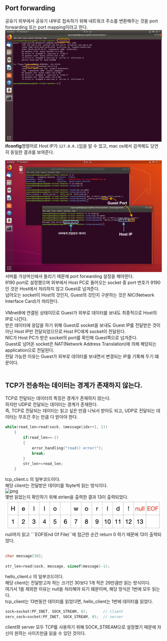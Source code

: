 
## Port forwarding

공유기 외부에서 공유기 내부로 접속하기 위해 네트워크 주소를 변환해주는 것을 port forwarding 또는 port mapping이라고 한다.<br>![png](/_img/ubuntu_ip.png)<br>**ifconfig**명령어로 Host IP가 ```127.0.0.1```임을 알 수 있고, mac os에서 검색해도 당연히 동일한 결과를 보여준다.<br><br>![png](/_img/chap1_hello_result.png)<br>서버를 가상머신에서 돌리기 때문에 port forwarding 설정을 해야한다.<br>9190 port로 설정했으며 외부에서 Host PC로 들어오는 socket 중 port 번호가 9190 인 것은 Host에서 처리하지 않고 Guest로 넘겨준다.<br>넘어오는 socket이 Host의 것인지, Guest의 것인지 구분하는 것은 NIC(Network Interface Card)가 처리한다.<br><br>VMnet8에 연결된 상태이므로 Guest가 외부로 데이터를 보내도 최종적으로 Host의 IP로 나간다.<br>받은 데이터에 응답을 하기 위해 Guest로 socket을 보내도 Guest IP를 전달받은 것이 아닌 Host IP만 전달되었으므로 Host PC에게 socket이 전달된다.<br>NIC가 Host PC가 받은 socket의 port를 확인해 Guest쪽으로 넘겨준다.<br>Guest로 넘어온 socket은 NAT(Network Address Translation)에 의해 해당되는 application으로 전달된다.<br>전달 가능한 이유는 Guest가 외부로 데이터를 보내면서 변경되는 IP를 기록해 두기 떄문이다.<br><br>

## TCP가 전송하는 데이터는 경계가 존재하지 않는다.

TCP로 전달되는 데이터의 특징은 경계가 존재하지 않는다.<br>하지만 UDP로 전달되는 데이터는 경계가 존재한다.<br>즉, TCP로 전달되는 데이터는 읽고 싶은 만큼 나눠서 받아도 되고, UDP로 전달되는 데이터는 무조건 주는 만큼 다 받아야 한다.<br>
```c
while(read_len=read(sock, &message[idx++], 1))
	{
		if(read_len==-1)
		{
			error_handling("read() error!");
			break;
		}
		str_len+=read_len;
	}
```

tcp_client.c 의 일부코드이다.<br>해당 client는 전달받은 데이터를 1byte씩 읽는 방식이다.<br>![png](/_img/chap@_tcp_result.png)<br>몇번 읽었는지 확인하기 위해 strlen을 출력한 결과 13이 출력되었다.<br>![png](/_img/helloworld.png)<br>null까지 읽고 ```EOF(End Of File)``에 접근한 순간 return 0 하기 때문에 13이 출력되었다.<br><br>
```c
char message[30];

str_len=read(sock, message, sizeof(message)-1);
```

hello_client.c 의 일부코드이다.<br>해당 client는 전달받고자 하는 크기인 30보다 1개 적은 29만큼만 읽는 방식이다.<br>여기서 1을 제외한 이유는 null을 처리해야 되기 떄문이며, 해당 방식은 1번에 모두 읽는다.<br>tcp_client는 13번동안 데이터를 읽었다면, hello_client는 1번에 데이터를 읽었다.<br>
```c
sock=socket(PF_INET, SOCK_STREAM, 0);       // client
serv_sock=socket(PF_INET, SOCK_STREAM, 0);  // server
```
client와 server 모두 TCP를 사용하기 위해 SOCK_STREAM으로 설정했기 때문에 자신이 원하는 사이즈만큼 읽을 수 있던 것이다.<br>
